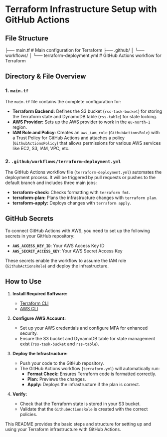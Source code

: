 # Terraform Infrastructure Setup with GitHub Actions

## File Structure

├── main.tf # Main configuration for Terraform
├── .github/
     │ └── workflows/ │ 
              └── terraform-deployment.yml # GitHub Actions workflow for Terraform


## Directory & File Overview

### 1. `main.tf`
The `main.tf` file contains the complete configuration for:
- **Terraform Backend:** Defines the S3 bucket (`rss-task-bucket`) for storing the Terraform state and DynamoDB table (`rss-table`) for state locking.
- **AWS Provider:** Sets up the AWS provider to work in the `eu-north-1` region.
- **IAM Role and Policy:** Creates an `aws_iam_role` (`GithubActionsRole`) with a Trust Policy for GitHub Actions and attaches a policy (`GithubActionsPolicy`) that allows permissions for various AWS services like EC2, S3, IAM, VPC, etc.

### 2. `.github/workflows/terraform-deployment.yml`
The GitHub Actions workflow file (`terraform-deployment.yml`) automates the deployment process. It will be triggered by pull requests or pushes to the default branch and includes three main jobs:
- **terraform-check:** Checks formatting with `terraform fmt`.
- **terraform-plan:** Plans the infrastructure changes with `terraform plan`.
- **terraform-apply:** Deploys changes with `terraform apply`.

## GitHub Secrets

To connect GitHub Actions with AWS, you need to set up the following secrets in your GitHub repository:

- **`AWS_ACCESS_KEY_ID`**: Your AWS Access Key ID
- **`AWS_SECRET_ACCESS_KEY`**: Your AWS Secret Access Key

These secrets enable the workflow to assume the IAM role (`GithubActionsRole`) and deploy the infrastructure.

## How to Use

1. **Install Required Software:**
   - [Terraform CLI](https://developer.hashicorp.com/terraform/tutorials/aws-get-started/install-cli)
   - [AWS CLI](https://docs.aws.amazon.com/cli/latest/userguide/install-cliv2.html)

2. **Configure AWS Account:**
   - Set up your AWS credentials and configure MFA for enhanced security.
   - Ensure the S3 bucket and DynamoDB table for state management exist (`rss-task-bucket` and `rss-table`).

3. **Deploy the Infrastructure:**
   - Push your code to the GitHub repository.
   - The GitHub Actions workflow (`terraform.yml`) will automatically run:
     - **Format Check:** Ensures Terraform code is formatted correctly.
     - **Plan:** Previews the changes.
     - **Apply:** Deploys the infrastructure if the plan is correct.

4. **Verify:**
   - Check that the Terraform state is stored in your S3 bucket.
   - Validate that the `GithubActionsRole` is created with the correct policies.

This README provides the basic steps and structure for setting up and using your Terraform infrastructure with GitHub Actions.
